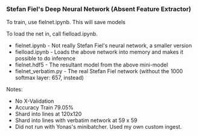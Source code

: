 ### Stefan Fiel's Deep Neural Network (Absent Feature Extractor)

To train, use fielnet.ipynb. This will save models

To load the net in, call fielload.ipynb.

- fielnet.ipynb - Not really Stefan Fiel's neural network, a smaller version
- fielload.ipynb - Loads the above network into memory and makes it possible to do inference
- fielnet.hdf5 - The resultant model from the above mini-model
- fielnet_verbatim.py - The real Stefan Fiel network (without the 1000 softmax layer: 657, instead)

Notes:
* No X-Validation
* Accuracy Train 79.05%
* Shard into lines at 120x120
* Shard into lines with verbatim network at 59 x 59
* Did not run with Yonas's minibatcher. Used my own custom ingest.
